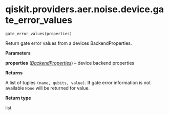 <span id="qiskit-providers-aer-noise-device-gate-error-values" />

# qiskit.providers.aer.noise.device.gate\_error\_values

<span id="undefined" />

`gate_error_values(properties)`

Return gate error values from a devices BackendProperties.

**Parameters**

**properties** ([*BackendProperties*](qiskit.providers.models.BackendProperties#qiskit.providers.models.BackendProperties "qiskit.providers.models.BackendProperties")) – device backend properties

**Returns**

A list of tuples `(name, qubits, value)`. If gate error information is not available `None` will be returned for value.

**Return type**

list
